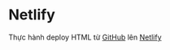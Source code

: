 # Netlify

Thực hành deploy HTML từ [GitHub](https://kietchauu.github.io/TH_Lab_8/) lên [Netlify](https://subtle-alfajores-bfb9c1.netlify.app)
